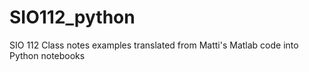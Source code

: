 # SIO112_python
SIO 112 Class notes examples translated from Matti's Matlab code into Python notebooks
